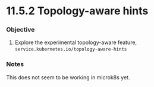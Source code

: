 # 11.5.2 Topology-aware hints


### Objective

1. Explore the experimental topology-aware feature, `service.kubernetes.io/topology-aware-hints`


### Notes

This does not seem to be working in microk8s yet.